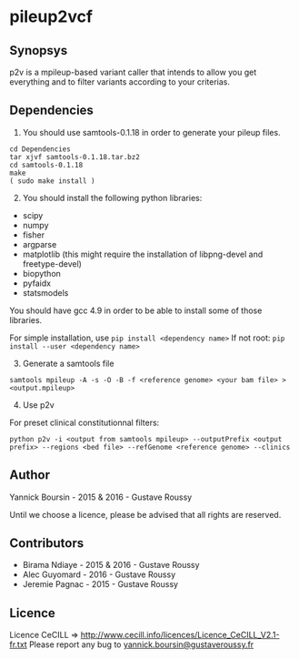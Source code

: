 # pileup2vcf

## Synopsys

p2v is a mpileup-based variant caller that intends to allow you get everything and to filter variants according to your criterias.

## Dependencies

1) You should use samtools-0.1.18 in order to generate your pileup files. 

```
cd Dependencies
tar xjvf samtools-0.1.18.tar.bz2
cd samtools-0.1.18
make
( sudo make install )
```

2) You should install the following python libraries:
* scipy
* numpy
* fisher
* argparse
* matplotlib (this might require the installation of libpng-devel and freetype-devel)
* biopython
* pyfaidx
* statsmodels

You should have gcc 4.9 in order to be able to install some of those libraries.

For simple installation, use `pip install <dependency name>` 
If not root: `pip install --user <dependency name>`

3) Generate a samtools file

```samtools mpileup -A -s -O -B -f <reference genome> <your bam file> > <output.mpileup>```

4) Use p2v

For preset clinical constitutionnal filters:

```python p2v -i <output from samtools mpileup> --outputPrefix <output prefix> --regions <bed file> --refGenome <reference genome> --clinics```


## Author

Yannick Boursin - 2015 & 2016 - Gustave Roussy

Until we choose a licence, please be advised that all rights are reserved.

## Contributors

* Birama Ndiaye - 2015 & 2016 - Gustave Roussy
* Alec Guyomard - 2016 - Gustave Roussy
* Jeremie Pagnac - 2015 - Gustave Roussy

## Licence

Licence CeCILL => http://www.cecill.info/licences/Licence_CeCILL_V2.1-fr.txt
Please report any bug to yannick.boursin@gustaveroussy.fr

